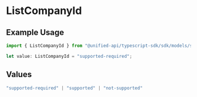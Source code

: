 # ListCompanyId

## Example Usage

```typescript
import { ListCompanyId } from "@unified-api/typescript-sdk/sdk/models/shared";

let value: ListCompanyId = "supported-required";
```

## Values

```typescript
"supported-required" | "supported" | "not-supported"
```